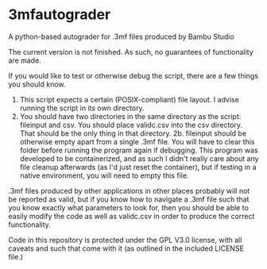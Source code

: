 # 3mfautograder
A python-based autograder for .3mf files produced by Bambu Studio

The current version is not finished. As such, no guarantees of functionality are made. 

If you would like to test or otherwise debug the script, there are a few things you should know. 

1. This script expects a certain (POSIX-compliant) file layout. 
I advise running the script in its own directory. 
2. You should have two directories in the same directory as the script: fileinput and csv. 
You should place validc.csv into the csv directory. That should be the only thing in that directory.
2b. fileinput should be otherwise empty apart from a single .3mf file. You will have to clear this folder before running the program again if debugging. This program was developed to be containerized, and as such I didn't really care about any file cleanup afterwards (as I'd just reset the container), but if testing in a native environment, you will need to empty this file. 

.3mf files produced by other applications in other places probably will not be reported as valid, but if you know how to navigate a .3mf file such that you know exactly what parameters to look for, then you should be able to easily modify the code as well as validc.csv in order to produce the correct functionality. 

Code in this repository is protected under the GPL V3.0 license, with all caveats and such that come with it (as outlined in the included LICENSE file.)





